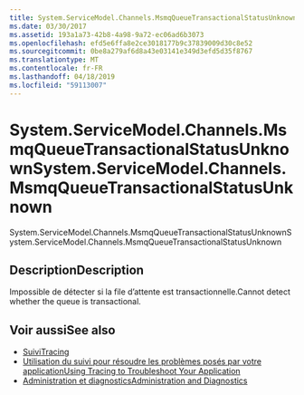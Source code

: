 ```yaml
---
title: System.ServiceModel.Channels.MsmqQueueTransactionalStatusUnknown
ms.date: 03/30/2017
ms.assetid: 193a1a73-42b8-4a98-9a72-ec06ad6b3073
ms.openlocfilehash: efd5e6ffa8e2ce3018177b9c37839009d30c8e52
ms.sourcegitcommit: 0be8a279af6d8a43e03141e349d3efd5d35f8767
ms.translationtype: MT
ms.contentlocale: fr-FR
ms.lasthandoff: 04/18/2019
ms.locfileid: "59113007"
---
```

# <a name="systemservicemodelchannelsmsmqqueuetransactionalstatusunknown"></a><span data-ttu-id="932ba-102">System.ServiceModel.Channels.MsmqQueueTransactionalStatusUnknown</span><span class="sxs-lookup"><span data-stu-id="932ba-102">System.ServiceModel.Channels.MsmqQueueTransactionalStatusUnknown</span></span>
<span data-ttu-id="932ba-103">System.ServiceModel.Channels.MsmqQueueTransactionalStatusUnknown</span><span class="sxs-lookup"><span data-stu-id="932ba-103">System.ServiceModel.Channels.MsmqQueueTransactionalStatusUnknown</span></span>  
  
## <a name="description"></a><span data-ttu-id="932ba-104">Description</span><span class="sxs-lookup"><span data-stu-id="932ba-104">Description</span></span>  
 <span data-ttu-id="932ba-105">Impossible de détecter si la file d’attente est transactionnelle.</span><span class="sxs-lookup"><span data-stu-id="932ba-105">Cannot detect whether the queue is transactional.</span></span>  
  
## <a name="see-also"></a><span data-ttu-id="932ba-106">Voir aussi</span><span class="sxs-lookup"><span data-stu-id="932ba-106">See also</span></span>

- [<span data-ttu-id="932ba-107">Suivi</span><span class="sxs-lookup"><span data-stu-id="932ba-107">Tracing</span></span>](../../../../../docs/framework/wcf/diagnostics/tracing/index.md)
- [<span data-ttu-id="932ba-108">Utilisation du suivi pour résoudre les problèmes posés par votre application</span><span class="sxs-lookup"><span data-stu-id="932ba-108">Using Tracing to Troubleshoot Your Application</span></span>](../../../../../docs/framework/wcf/diagnostics/tracing/using-tracing-to-troubleshoot-your-application.md)
- [<span data-ttu-id="932ba-109">Administration et diagnostics</span><span class="sxs-lookup"><span data-stu-id="932ba-109">Administration and Diagnostics</span></span>](../../../../../docs/framework/wcf/diagnostics/index.md)

